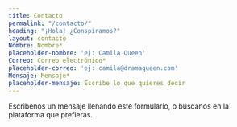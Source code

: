 ```yaml
---
title: Contacto
permalink: "/contacto/"
heading: "¡Hola! ¿Conspiramos?"
layout: contacto
Nombre: Nombre*
placeholder-nombre: 'ej: Camila Queen'
Correo: Correo electrónico*
placeholder-correo: 'ej: camila@dramaqueen.com'
Mensaje: Mensaje*
placeholder-mensaje: Escribe lo que quieres decir
---
```


Escribenos un mensaje llenando este formulario, o búscanos en la plataforma que prefieras.
